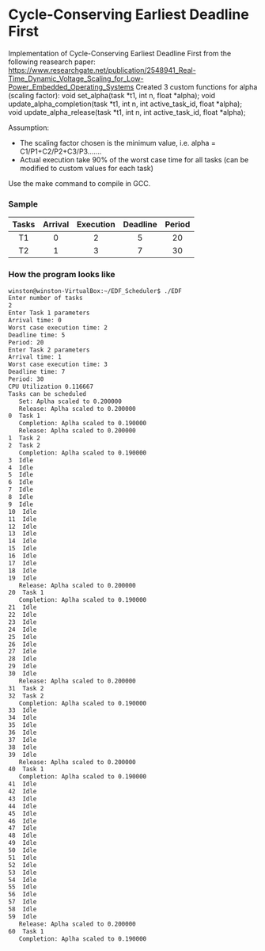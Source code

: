 # Cycle-Conserving Earliest Deadline First

Implementation of Cycle-Conserving Earliest Deadline First from the following reasearch paper: https://www.researchgate.net/publication/2548941_Real-Time_Dynamic_Voltage_Scaling_for_Low-Power_Embedded_Operating_Systems
Created 3 custom functions for alpha (scaling factor): 
void set_alpha(task *t1, int n, float *alpha);
void update_alpha_completion(task *t1, int n, int active_task_id, float *alpha);
void update_alpha_release(task *t1, int n, int active_task_id, float *alpha);

Assumption: 
* The scaling factor chosen is the minimum value, i.e. alpha = C1/P1+C2/P2+C3/P3.......
* Actual execution take 90% of the worst case time for all tasks (can be modified to custom values for each task)

Use the make command to compile in GCC.

### Sample

| Tasks | Arrival	| Execution  |  Deadline | Period |  
|:-----:|:---------:|:----------:|:---------:|:-------:
|T1	    |   0		|	  2 	 |	  5      |   20   |
|T2	    |   1		|	  3 	 |	  7      |   30   |



### How the program looks like
```bash
winston@winston-VirtualBox:~/EDF_Scheduler$ ./EDF
Enter number of tasks
2
Enter Task 1 parameters
Arrival time: 0
Worst case execution time: 2
Deadline time: 5
Period: 20
Enter Task 2 parameters
Arrival time: 1
Worst case execution time: 3
Deadline time: 7
Period: 30
CPU Utilization 0.116667
Tasks can be scheduled
   Set: Aplha scaled to 0.200000
   Release: Aplha scaled to 0.200000
0  Task 1
   Completion: Aplha scaled to 0.190000
   Release: Aplha scaled to 0.200000
1  Task 2
2  Task 2
   Completion: Aplha scaled to 0.190000
3  Idle
4  Idle
5  Idle
6  Idle
7  Idle
8  Idle
9  Idle
10  Idle
11  Idle
12  Idle
13  Idle
14  Idle
15  Idle
16  Idle
17  Idle
18  Idle
19  Idle
   Release: Aplha scaled to 0.200000
20  Task 1
   Completion: Aplha scaled to 0.190000
21  Idle
22  Idle
23  Idle
24  Idle
25  Idle
26  Idle
27  Idle
28  Idle
29  Idle
30  Idle
   Release: Aplha scaled to 0.200000
31  Task 2
32  Task 2
   Completion: Aplha scaled to 0.190000
33  Idle
34  Idle
35  Idle
36  Idle
37  Idle
38  Idle
39  Idle
   Release: Aplha scaled to 0.200000
40  Task 1
   Completion: Aplha scaled to 0.190000
41  Idle
42  Idle
43  Idle
44  Idle
45  Idle
46  Idle
47  Idle
48  Idle
49  Idle
50  Idle
51  Idle
52  Idle
53  Idle
54  Idle
55  Idle
56  Idle
57  Idle
58  Idle
59  Idle
   Release: Aplha scaled to 0.200000
60  Task 1
   Completion: Aplha scaled to 0.190000
